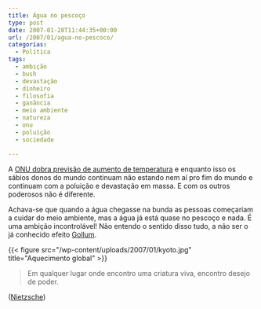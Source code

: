 ```yaml
---
title: Água no pescoço
type: post
date: 2007-01-28T11:44:35+00:00
url: /2007/01/agua-no-pescoco/
categorias:
  - Política
tags:
  - ambição
  - bush
  - devastação
  - dinheiro
  - filosofia
  - ganância
  - meio ambiente
  - natureza
  - onu
  - poluição
  - sociedade

---
```

A [ONU dobra previsão de aumento de temperatura][1] e enquanto isso os sábios donos do mundo continuam não estando nem aí pro fim do mundo e continuam com a poluição e devastação em massa. E com os outros poderosos não é diferente.

Achava-se que quando a água chegasse na bunda as pessoas começariam a cuidar do meio ambiente, mas a água já está quase no pescoço e nada. É uma ambição incontrolável! Não entendo o sentido disso tudo, a não ser o já conhecido efeito [Gollum][2].

{{< figure src="/wp-content/uploads/2007/01/kyoto.jpg" title="Aquecimento global" >}}

> Em qualquer lugar onde encontro uma criatura viva, encontro desejo de poder.

([Nietzsche][3])

 [1]: http://noticias.terra.com.br/ciencia/interna/0,,OI1374877-EI299,00.html
 [2]: /2007/01/gollum-gollum/
 [3]: http://pt.wikipedia.org/wiki/Nietzsche

